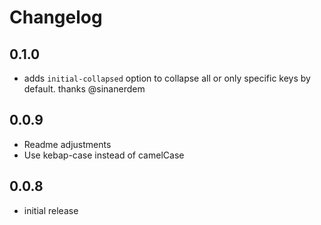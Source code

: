 # Changelog

## 0.1.0

* adds `initial-collapsed` option to collapse all or only specific keys by default. thanks @sinanerdem

## 0.0.9

* Readme adjustments
* Use kebap-case instead of camelCase

## 0.0.8

* initial release
